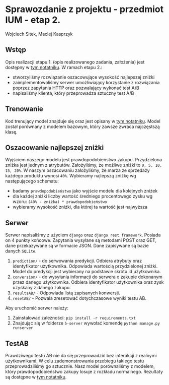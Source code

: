 # Sprawozdanie z projektu - przedmiot IUM - etap 2.
Wojciech Sitek, Maciej Kasprzyk

## Wstęp
Opis realizacji etapu 1. (opis realizowanego zadania, założenia) jest dostępny w [tym notatniku](1-data-analysis/1-data-analysis.ipynb).
W ramach etapu 2.:
 - stworzyliśmy rozwiązanie oszacowujące wysokość najlepszej zniżki
 - zaimplementowaliśmy serwer umożliwiający korzystanie z rozwiązania poprzez zapytania HTTP oraz pozwalający wykonać test A/B
 - napisaliśmy klienta, który przeprowadza sztuczny test A/B
 
 ## Trenowanie
Kod trenujący model znajduje się oraz jest opisany w [tym notatniku](4-train/train.ipynb).
Model został porównany z modelem bazowym, który zawsze zwraca najczęstszą klasę.

## Oszacowanie najlepszej zniżki
Wyjściem naszego modelu jest prawdopodobieństwo zakupu.
Przydzielona zniżka jest jednym z atrybutów.
Założyliśmy, że możliwe zniżki to `0, 5, 10, 15, 20%`.
W naszym oszacowaniu założyliśmy, że marża ze sprzedaży każdego produktu wynosi `40%`.
Wybieramy najlepszą zniżkę wg następującego schematu:
 - badamy `prawdopodobieństwo` jako wyjście modelu dla kolejnych zniżek
 - dla każdej zniżki liczby wartość średniego procentowego zysku wg wzoru:
  `(40% - zniżka) * prawdopodobieństwo`
 - wybieramy wysokość zniżki, dla której ta wartość jest najwyższa
 
## Serwer
Serwer napisaliśmy z użyciem `django` oraz `django rest framework`.
Posiada on 4 punkty końcowe. Zapytania wysyłane są metodami POST oraz GET, dane przekazywane są w formacie JSON.
Dane zapisywane są bazie danych `SQLite`.
1) `prediction/` - do serwowania predykcji.
 Odbiera atrybuty oraz identyfikator użytkownika.
 Odpowiada wartością przydzielonej zniżki.
 Model do predykcji jest wybierany na podstawie skrótu id użytkownika.
2) `conversion/` - do wysyłania informacji do serwera o zakupie dokonanym przez danego użytkownika.
Odbiera identyfikator użytkownika oraz zysk uzyskany z danego zakupu.
3) `resultsAB/` - Odpowiada listą zapisanych konwersji.
4) `resetAB/` - Pozwala zresetować dotychczasowe wyniki testu AB.

Aby uruchomić serwer należy:

1) Zainstalować zależności: `pip install -r requirements.txt`
2) Znajdując się w folderze `5-server` wywołać komendę `python manage.py runserver`


## TestAB
Prawdziwego testu AB nie da się przeprowadzić bez interakcji z realnymi użytkownikami.
W celu zademonstrowania przebiegu takiego testu przeprowadziliśmy go sztucznie.
Nasz model porównaliśmy z modelem, który prawdopodobieństwo zakupy losuje z rozkładu normalnego.
Rezultaty są dostępne w [tym notatniku](6-abtest-client/abtest-client.ipynb).

